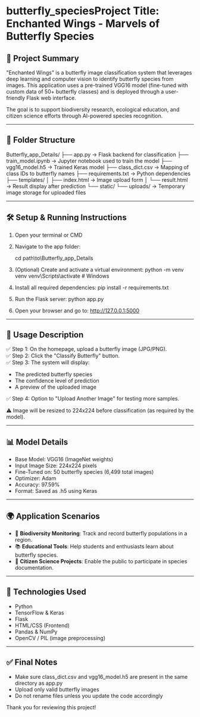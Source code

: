 # butterfly_speciesProject Title: Enchanted Wings - Marvels of Butterfly Species

📌 Project Summary
------------------------------------------------------------
"Enchanted Wings" is a butterfly image classification system that leverages deep learning and computer vision to identify butterfly species from images. This application uses a pre-trained VGG16 model (fine-tuned with custom data of 50+ butterfly classes) and is deployed through a user-friendly Flask web interface.

The goal is to support biodiversity research, ecological education, and citizen science efforts through AI-powered species recognition.

------------------------------------------------------------
📁 Folder Structure
------------------------------------------------------------
Butterfly_app_Details/
├── app.py                 → Flask backend for classification
├── train_model.ipynb      → Jupyter notebook used to train the model
├── vgg16_model.h5         → Trained Keras model
├── class_dict.csv         → Mapping of class IDs to butterfly names
├── requirements.txt       → Python dependencies
├── templates/
│   ├── index.html         → Image upload form
│   └── result.html        → Result display after prediction
└── static/
    └── uploads/           → Temporary image storage for uploaded files

------------------------------------------------------------
🛠️ Setup & Running Instructions
------------------------------------------------------------
1. Open your terminal or CMD
2. Navigate to the app folder:

   cd path\to\Butterfly_app_Details

3. (Optional) Create and activate a virtual environment:
   python -m venv venv
   venv\Scripts\activate  # Windows

4. Install all required dependencies:
   pip install -r requirements.txt

5. Run the Flask server:
   python app.py

6. Open your browser and go to:
   http://127.0.0.1:5000

------------------------------------------------------------
🧪 Usage Description
------------------------------------------------------------
✅ Step 1: On the homepage, upload a butterfly image (JPG/PNG).  
✅ Step 2: Click the "Classify Butterfly" button.  
✅ Step 3: The system will display:
   - The predicted butterfly species
   - The confidence level of prediction
   - A preview of the uploaded image

✅ Step 4: Option to "Upload Another Image" for testing more samples.

⚠️ Image will be resized to 224x224 before classification (as required by the model).

------------------------------------------------------------
📊 Model Details
------------------------------------------------------------
- Base Model: VGG16 (ImageNet weights)
- Input Image Size: 224x224 pixels
- Fine-Tuned on: 50 butterfly species (6,499 total images)
- Optimizer: Adam
- Accuracy: 97.59%
- Format: Saved as .h5 using Keras

------------------------------------------------------------
🌍 Application Scenarios
------------------------------------------------------------
- 🦋 **Biodiversity Monitoring**: Track and record butterfly populations in a region.
- 📚 **Educational Tools**: Help students and enthusiasts learn about butterfly species.
- 🌱 **Citizen Science Projects**: Enable the public to participate in species documentation.

------------------------------------------------------------
🧠 Technologies Used
------------------------------------------------------------
- Python
- TensorFlow & Keras
- Flask
- HTML/CSS (Frontend)
- Pandas & NumPy
- OpenCV / PIL (image preprocessing)


------------------------------------------------------------
✅ Final Notes
------------------------------------------------------------
- Make sure class_dict.csv and vgg16_model.h5 are present in the same directory as app.py
- Upload only valid butterfly images
- Do not rename files unless you update the code accordingly

Thank you for reviewing this project!
